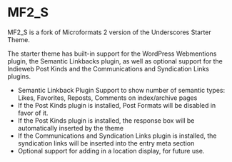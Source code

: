 MF2_S
========

MF2_S is a fork of Microformats 2 version of the Underscores Starter Theme.

The starter theme has built-in support for the WordPress Webmentions plugin, 
the Semantic Linkbacks plugin, as well as optional support for the Indieweb
Post Kinds and the Communications and Syndication Links plugins.

* Semantic Linkback Plugin Support to show number of semantic types: Likes, Favorites, Reposts, Comments on index/archive pages
* If the Post Kinds plugin is installed, Post Formats will be disabled in favor of it.
* If the Post Kinds plugin is installed, the response box will be automatically inserted by the theme
* If the Communications and Syndication Links plugin is installed, the syndication links will be inserted into the entry meta section
* Optional support for adding in a location display, for future use.
